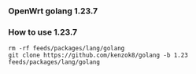 
### OpenWrt golang  1.23.7

### How to use 1.23.7

```shell
rm -rf feeds/packages/lang/golang
git clone https://github.com/kenzok8/golang -b 1.23 feeds/packages/lang/golang
```
